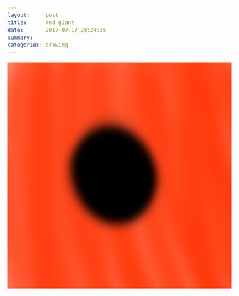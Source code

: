 ```yaml
---
layout:     post
title:      red giant
date:       2017-07-17 20:24:35
summary:    
categories: drawing
---
```

![red giant](/images/diary/red-giant.png "too hot")
